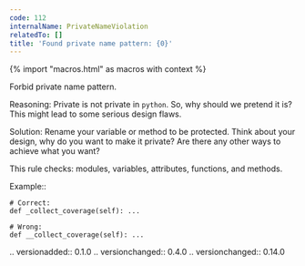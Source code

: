 ```yaml
---
code: 112
internalName: PrivateNameViolation
relatedTo: []
title: 'Found private name pattern: {0}'
---
```


{% import "macros.html" as macros with context %}

Forbid private name pattern.

Reasoning: Private is not private in `python`. So, why should we pretend
it is? This might lead to some serious design flaws.

Solution: Rename your variable or method to be protected. Think about
your design, why do you want to make it private? Are there any other
ways to achieve what you want?

This rule checks: modules, variables, attributes, functions, and
methods.

Example::

    # Correct:
    def _collect_coverage(self): ...
    
    # Wrong:
    def __collect_coverage(self): ...

.. versionadded:: 0.1.0 .. versionchanged:: 0.4.0 .. versionchanged::
0.14.0